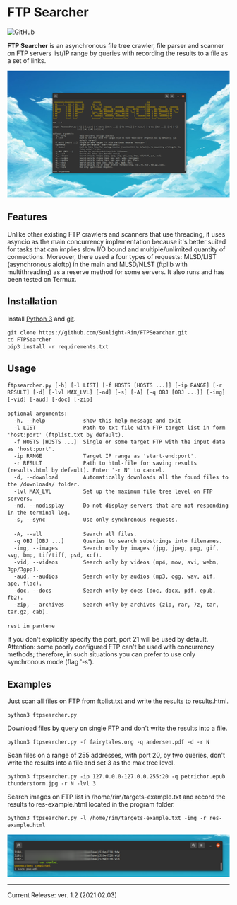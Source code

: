 FTP Searcher
=========
![GitHub](https://img.shields.io/github/license/Sunlight-Rim/FTPSearcher?color=green)

**FTP Searcher** is an asynchronous file tree crawler, file parser and scanner on FTP servers list/IP range by queries with recording the results to a file as a set of links.

![Terminal record](terminal.png)

Features
--------
Unlike other existing FTP crawlers and scanners that use threading, it uses asyncio as the main concurrency implementation because it's better suited for tasks that can implies slow I/O bound and multiple/unlimited quantity of connections. Moreover, there used a four types of requests: MLSD/LIST (asynchronous aioftp) in the main and MLSD/NLST (ftplib with multithreading) as a reserve method for some servers. It also runs and has been tested on Termux.

Installation
--------
Install [Python 3](https://www.python.org/downloads/) and [git](https://git-scm.com/downloads).

```
git clone https://github.com/Sunlight-Rim/FTPSearcher.git
cd FTPSearcher
pip3 install -r requirements.txt
```

Usage
--------

```
ftpsearcher.py [-h] [-l LIST] [-f HOSTS [HOSTS ...]] [-ip RANGE] [-r RESULT] [-d] [-lvl MAX_LVL] [-nd] [-s] [-A] [-q OBJ [OBJ ...]] [-img] [-vid] [-aud] [-doc] [-zip]

optional arguments:
  -h, --help            show this help message and exit
  -l LIST               Path to txt file with FTP target list in form 'host:port' (ftplist.txt by default).
  -f HOSTS [HOSTS ...]  Single or some target FTP with the input data as 'host:port'.
  -ip RANGE             Target IP range as 'start-end:port'.
  -r RESULT             Path to html-file for saving results (results.html by default). Enter '-r N' to cancel.
  -d, --download        Automatically downloads all the found files to the /downloads/ folder.
  -lvl MAX_LVL          Set up the maximum file tree level on FTP servers.
  -nd, --nodisplay      Do not display servers that are not responding in the terminal log.
  -s, --sync            Use only synchronous requests.

  -A, --all             Search all files.
  -q OBJ [OBJ ...]      Queries to search substrings into filenames.
  -img, --images        Search only by images (jpg, jpeg, png, gif, svg, bmp, tif/tiff, psd, xcf).
  -vid, --videos        Search only by videos (mp4, mov, avi, webm, 3gp/3gpp).
  -aud, --audios        Search only by audios (mp3, ogg, wav, aif, ape, flac).
  -doc, --docs          Search only by docs (doc, docx, pdf, epub, fb2).
  -zip, --archives      Search only by archives (zip, rar, 7z, tar, tar.gz, cab).

rest in pantene
```

If you don't explicitly specify the port, port 21 will be used by default.\
Attention: some poorly configured FTP can't be used with concurrency methods; therefore, in such situations you can prefer to use only synchronous mode (flag '-s').

Examples
--------
Just scan all files on FTP from ftplist.txt and write the results to results.html.
```
python3 ftpsearcher.py
```

Download files by query on single FTP and don't write the results into a file.
```
python3 ftpsearcher.py -f fairytales.org -q andersen.pdf -d -r N
```

Scan files on a range of 255 addresses, with port 20, by two queries, don't write the results into a file and set 3 as the max tree level.
```
python3 ftpsearcher.py -ip 127.0.0.0-127.0.0.255:20 -q petrichor.epub thunderstorm.jpg -r N -lvl 3
```

Search images on FTP list in /home/rim/targets-example.txt and record the results to res-example.html located in the program folder.
```
python3 ftpsearcher.py -l /home/rim/targets-example.txt -img -r res-example.html
```

![speed](seconds.png)

--------

Current Release: ver. 1.2 (2021.02.03)
